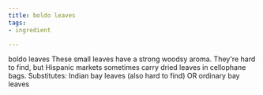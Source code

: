 ```yaml
---
title: boldo leaves
tags:
- ingredient

---
```

boldo leaves These small leaves have a strong woodsy aroma. They're hard to find, but Hispanic markets sometimes carry dried leaves in cellophane bags. Substitutes: Indian bay leaves (also hard to find) OR ordinary bay leaves
